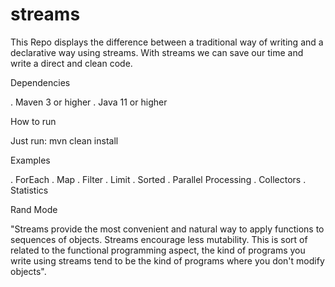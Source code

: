 # streams

This Repo displays the difference between a traditional way of writing and a declarative way using streams.
With streams we can save our time and write a direct and clean code. 

Dependencies

. Maven 3 or higher
. Java 11 or higher

How to run

Just run: mvn clean install

Examples

. ForEach
. Map
. Filter
. Limit
. Sorted
. Parallel Processing
. Collectors
. Statistics

Rand Mode

"Streams provide the most convenient and natural way to apply functions to sequences of objects. Streams encourage less mutability. 
This is sort of related to the functional programming aspect, the kind of programs you write using streams tend to be the kind of programs 
where you don't modify objects". 
